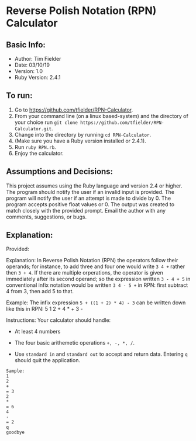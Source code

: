# Reverse Polish Notation (RPN) Calculator

## Basic Info:
* Author: Tim Fielder
* Date: 03/10/19
* Version: 1.0
* Ruby Version: 2.4.1

## To run:
1. Go to https://github.com/tfielder/RPN-Calculator.
2. From your command line (on a linux based-system) and the directory of your choice run `git clone https://github.com/tfielder/RPN-Calculator.git`.
3. Change into the directory by running `cd RPN-Calculator`.
4. (Make sure you have a Ruby version installed or 2.4.1).
5. Run `ruby RPN.rb`.
6. Enjoy the calculator.

## Assumptions and Decisions:
This project assumes using the Ruby language and version 2.4 or higher.
The program should notify the user if an invalid input is provided.
The program will notify the user if an attempt is made to divide by 0.
The program accepts positive float values or 0.
The output was created to match closely with the provided prompt.
Email the author with any comments, suggestions, or bugs.

## Explanation:
Provided:

Explanation: In Reverse Polish Notation (RPN) the operators follow their operands; for instance, to add three and four one would write `3 4 +` rather then `3 + 4`.  If there are multiple orperations, the operator is given immediately after its second operand; so the expression written `3 - 4 + 5` in conventional infix notation would be written `3 4 - 5 +` in RPN: first subtract 4 from 3, then add 5 to that.

Example: The infix expression `5 + ((1 + 2) * 4) - 3` can be written down like this in RPN: 5 1 2 + 4 * + 3 -

Instructions: Your calculator should handle:

- At least 4 numbers

- The four basic arithemetic operations `+, -, *, /`.

- Use `standard in` and `standard out` to accept and return data. Entering `q` should quit the application.

```
Sample:
1
2
+
= 3
2
*
= 6
4
-
= 2
q
goodbye
```

